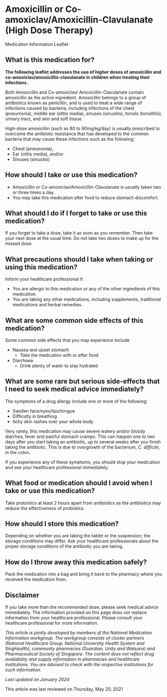 # Amoxicillin or Co-amoxiclav/Amoxicillin-Clavulanate (High Dose Therapy)

Medication Information Leaflet

What is this medication for?
----------------------------

**The following leaflet addresses the use of higher doses of amoxicillin and co-amoxiclav/amoxicillin-clavulanate in children when treating their infections.**

Both Amoxicillin and Co-amoxiclav/ Amoxicillin-Clavulanate contain amoxicillin as the active ingredient. Amoxicillin belongs to a group of antibiotics known as penicillin, and is used to treat a wide range of infections caused by bacteria, including infections of the chest (pneumonia), middle ear (otitis media), sinuses (sinusitis), tonsils (tonsillitis), urinary tract, and skin and soft tissue.

High-dose amoxicillin (such as 80 to 90mg/kg/day) is usually prescribed to overcome the antibiotic resistance that has developed to the common bacteria that may cause these infections such as the following:

* Chest (pneumonia),
* Ear (otitis media), and/or
* Sinuses (sinusitis)

How should I take or use this medication?
-----------------------------------------

* Amoxicillin or Co-amoxiclav/Amoxicillin-Clavulanate is usually taken two or three times a day.
* You may take this medication after food to reduce stomach discomfort.

What should I do if I forget to take or use this medication?
------------------------------------------------------------

If you forget to take a dose, take it as soon as you remember. Then take your next dose at the usual time. Do not take two doses to make up for the missed dose.

What precautions should I take when taking or using this medication?
--------------------------------------------------------------------

Inform your healthcare professional if:

* You are allergic to this medication or any of the other ingredients of this medication.
* You are taking any other medications, including supplements, traditional medications and herbal remedies.

What are some common side effects of this medication?
-----------------------------------------------------

Some common side effects that you may experience include

* Nausea and upset stomach
  + Take the medication with or after food
* Diarrhoea
  + Drink plenty of water to stay hydrated

What are some rare but serious side-effects that I need to seek medical advice immediately?
-------------------------------------------------------------------------------------------

The symptoms of a drug allergy include one or more of the following:

* Swollen face/eyes/lips/tongue
* Difficulty in breathing
* Itchy skin rashes over your whole body

Very rarely, this medication may cause severe watery and/or bloody diarrhea, fever and painful stomach cramps. This can happen one to two days after you start taking an antibiotic, up to several weeks after you finish taking the antibiotic. This is due to overgrowth of the bacterium, *C. difficile*, in the colon.

If you experience any of these symptoms, you should stop your medication and see your healthcare professional immediately.

What food or medication should I avoid when I take or use this medication?
--------------------------------------------------------------------------

Take probiotics at least 2 hours apart from antibiotics as the antibiotics may reduce the effectiveness of probiotics.

How should I store this medication?
-----------------------------------

Depending on whether you are taking the tablet or the suspension; the storage conditions may differ. Ask your healthcare professionals about the proper storage conditions of the antibiotic you are taking.

How do I throw away this medication safely?
-------------------------------------------

Pack the medication into a bag and bring it back to the pharmacy where you received the medication from.

Disclaimer
----------

  

If you take more than the recommended dose, please seek medical advice immediately. The information provided on this page does not replace information from your healthcare professional. Please consult your healthcare professional for more information.

*This article is jointly developed by members of the National Medication Information workgroup. The workgroup consists of cluster partners (National Healthcare Group, National University Health System and SingHealth), community pharmacies (Guardian, Unity and Watsons) and Pharmaceutical Society of Singapore. The content does not reflect drug availability and supply information in pharmacies and healthcare institutions. You are advised to check with the respective institutions for such information.*

*Last updated on January 2024*

This article was last reviewed on
Thursday, May 20, 2021